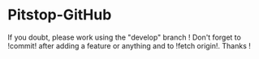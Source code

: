 # Pitstop-GitHub

If you doubt, please work using the "develop" branch !
Don't forget to !commit! after adding a feature or anything and to !fetch origin!. Thanks !
